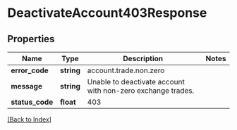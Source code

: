 # DeactivateAccount403Response

## Properties

Name | Type | Description | Notes
------------ | ------------- | ------------- | -------------
**error_code** | **string** | account.trade.non.zero |
**message** | **string** | Unable to deactivate account with non-zero exchange trades. |
**status_code** | **float** | 403 |

[[Back to Index]](../index.md)
